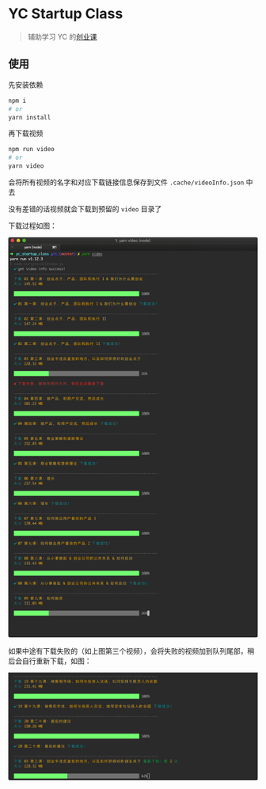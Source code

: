 # YC Startup Class

> 辅助学习 YC 的[创业课](http://www.startupclass.club/)

## 使用

先安装依赖

```bash
npm i
# or
yarn install
```

再下载视频

```bash
npm run video
# or
yarn video
```

会将所有视频的名字和对应下载链接信息保存到文件 `.cache/videoInfo.json` 中去

没有差错的话视频就会下载到预留的 `video` 目录了

下载过程如图：

![download](./assets/yc.png)

如果中途有下载失败的（如上图第三个视频），会将失败的视频加到队列尾部，稍后会自行重新下载，如图：

![retry](./assets/retry.png)
